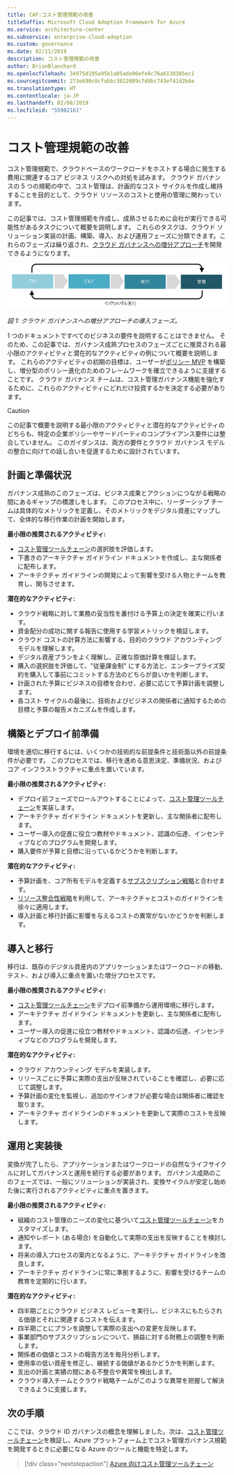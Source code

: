 ```yaml
---
title: CAF:コスト管理規範の改善
titleSuffix: Microsoft Cloud Adoption Framework for Azure
ms.service: architecture-center
ms.subservice: enterprise-cloud-adoption
ms.custom: governance
ms.date: 02/11/2019
description: コスト管理規範の改善
author: BrianBlanchard
ms.openlocfilehash: 34975d195a95b1a85ada96efe8c76a6138385ec1
ms.sourcegitcommit: 273e690c0cfabbc3822089c7d8bc743ef41d2b6e
ms.translationtype: HT
ms.contentlocale: ja-JP
ms.lasthandoff: 02/08/2019
ms.locfileid: "55902161"
---
```

# <a name="cost-management-discipline-improvement"></a>コスト管理規範の改善

コスト管理規範で、クラウドベースのワークロードをホストする場合に発生する費用に関連するコア ビジネス リスクへの対処を試みます。 クラウド ガバナンスの 5 つの規範の中で、コスト管理は、計画的なコスト サイクルを作成し維持することを目的として、クラウド リソースのコストと使用の管理に関わっています。

この記事では、コスト管理規範を作成し、成熟させるために会社が実行できる可能性があるタスクについて概要を説明します。 これらのタスクは、クラウド ソリューション実装の計画、構築、導入、および運用フェーズに分類できます。これらのフェーズは繰り返され、[クラウド ガバナンスへの増分アプローチ](../journeys/overview.md#an-incremental-approach-to-cloud-governance)を開発できるようになります。

![導入の 4 つのフェーズ](../../_images/adoption-phases.png)

*図 1: クラウド ガバナンスへの増分アプローチの導入フェーズ。*

1 つのドキュメントですべてのビジネスの要件を説明することはできません。 そのため、この記事では、ガバナンス成熟プロセスのフェーズごとに推奨される最小限のアクティビティと潜在的なアクティビティの例について概要を説明します。 これらのアクティビティの初期の目標は、ユーザーが[ポリシー MVP](../journeys/overview.md#an-incremental-approach-to-cloud-governance) を構築し、増分型のポリシー進化のためのフレームワークを確立できるように支援することです。 クラウド ガバナンス チームは、コスト管理ガバナンス機能を強化するために、これらのアクティビティにどれだけ投資するかを決定する必要があります。

> [!CAUTION]
> この記事で概要を説明する最小限のアクティビティと潜在的なアクティビティのどちらも、特定の企業ポリシーやサードパーティのコンプライアンス要件には整合していません。 このガイダンスは、両方の要件とクラウド ガバナンス モデルの整合に向けての話し合いを促進するために設計されています。

## <a name="planning-and-readiness"></a>計画と準備状況

ガバナンス成熟のこのフェーズは、ビジネス成果とアクションにつながる戦略の間にあるギャップの橋渡しをします。 このプロセス中に、リーダーシップ チームは具体的なメトリックを定義し、そのメトリックをデジタル資産にマップして、全体的な移行作業の計画を開始します。

**最小限の推奨されるアクティビティ:**

* [コスト管理ツールチェーン](toolchain.md)の選択肢を評価します。
* 下書きのアーキテクチャ ガイドライン ドキュメントを作成し、主な関係者に配布します。
* アーキテクチャ ガイドラインの開発によって影響を受ける人物とチームを教育し、関与させます。

**潜在的なアクティビティ:**

* クラウド戦略に対して業務の妥当性を裏付ける予算上の決定を確実に行います。
* 資金配分の成功に関する報告に使用する学習メトリックを検証します。
* クラウド コストの計算方法に影響する、目的のクラウド アカウンティング モデルを理解します。
* デジタル資産プランをよく理解し、正確な原価計算を検証します。
* 購入の選択肢を評価して、"従量課金制" にする方法と、エンタープライズ契約を購入して事前にコミットする方法のどちらが良いかを判断します。
* 計画された予算にビジネスの目標を合わせ、必要に応じて予算計画を調整します。
* 各コスト サイクルの最後に、技術およびビジネスの関係者に通知するための目標と予算の報告メカニズムを作成します。

## <a name="build-and-pre-deployment"></a>構築とデプロイ前準備

環境を適切に移行するには、いくつかの技術的な前提条件と技術面以外の前提条件が必要です。 このプロセスでは、移行を進める意思決定、準備状況、およびコア インフラストラクチャに重点を置いています。

**最小限の推奨されるアクティビティ:**

* デプロイ前フェーズでロールアウトすることによって、[コスト管理ツールチェーン](toolchain.md)を実装します。
* アーキテクチャ ガイドライン ドキュメントを更新し、主な関係者に配布します。
* ユーザー導入の促進に役立つ教材やドキュメント、認識の伝達、インセンティブなどのプログラムを開発します。
* 購入要件が予算と目標に沿っているかどうかを判断します。

**潜在的なアクティビティ:**

* 予算計画を、コア所有モデルを定義する[サブスクリプション戦略](../../decision-guides/subscriptions/overview.md)と合わせます。
* [リソース整合性戦略](../../decision-guides/resource-consistency/overview.md)を利用して、アーキテクチャとコストのガイドラインを徐々に適用します。
* 導入計画と移行計画に影響を与えるコストの異常がないかどうかを判断します。

## <a name="adopt-and-migrate"></a>導入と移行

移行は、既存のデジタル資産内のアプリケーションまたはワークロードの移動、テスト、および導入に重点を置いた増分プロセスです。

**最小限の推奨されるアクティビティ:**

* [コスト管理ツールチェーン](toolchain.md)をデプロイ前準備から運用環境に移行します。
* アーキテクチャ ガイドライン ドキュメントを更新し、主な関係者に配布します。
* ユーザー導入の促進に役立つ教材やドキュメント、認識の伝達、インセンティブなどのプログラムを開発します。

**潜在的なアクティビティ:**

* クラウド アカウンティング モデルを実装します。
* リリースごとに予算に実際の支出が反映されていることを確認し、必要に応じて調整します。
* 予算計画の変化を監視し、追加のサインオフが必要な場合は関係者に確認を取ります。
* アーキテクチャ ガイドラインのドキュメントを更新して実際のコストを反映します。

## <a name="operate-and-post-implementation"></a>運用と実装後

変換が完了したら、アプリケーションまたはワークロードの自然なライフサイクルに対してガバナンスと運用を続行する必要があります。 ガバナンス成熟のこのフェーズでは、一般にソリューションが実装され、変換サイクルが安定し始めた後に実行されるアクティビティに重点を置きます。

**最小限の推奨されるアクティビティ:**

* 組織のコスト管理のニーズの変化に基づいて[コスト管理ツールチェーン](toolchain.md)をカスタマイズします。
* 通知やレポート (ある場合) を自動化して実際の支出を反映することを検討します。
* 将来の導入プロセスの案内となるように、アーキテクチャ ガイドラインを改良します。
* アーキテクチャ ガイドラインに常に準拠するように、影響を受けるチームの教育を定期的に行います。

**潜在的なアクティビティ:**

* 四半期ごとにクラウド ビジネス レビューを実行し、ビジネスにもたらされる価値とそれに関連するコストを伝えます。
* 四半期ごとにプランを調整して実際の支出への変更を反映します。
* 事業部門のサブスクリプションについて、損益に対する財務上の調整を判断します。
* 関係者の価値とコストの報告方法を毎月分析します。
* 使用率の低い資産を修正し、継続する価値があるかどうかを判断します。
* 支出の計画と実績の間にある不整合や異常を検出します。
* クラウド導入チームとクラウド戦略チームがこのような異常を把握して解決できるように支援します。

## <a name="next-steps"></a>次の手順

ここでは、クラウド ID ガバナンスの概念を理解しました。次は、[コスト管理ツールチェーン](toolchain.md)を検証し、Azure プラットフォーム上でコスト管理ガバナンス規範を開発するときに必要になる Azure のツールと機能を特定します。

> [!div class="nextstepaction"]
> [Azure 向けコスト管理ツールチェーン](toolchain.md)